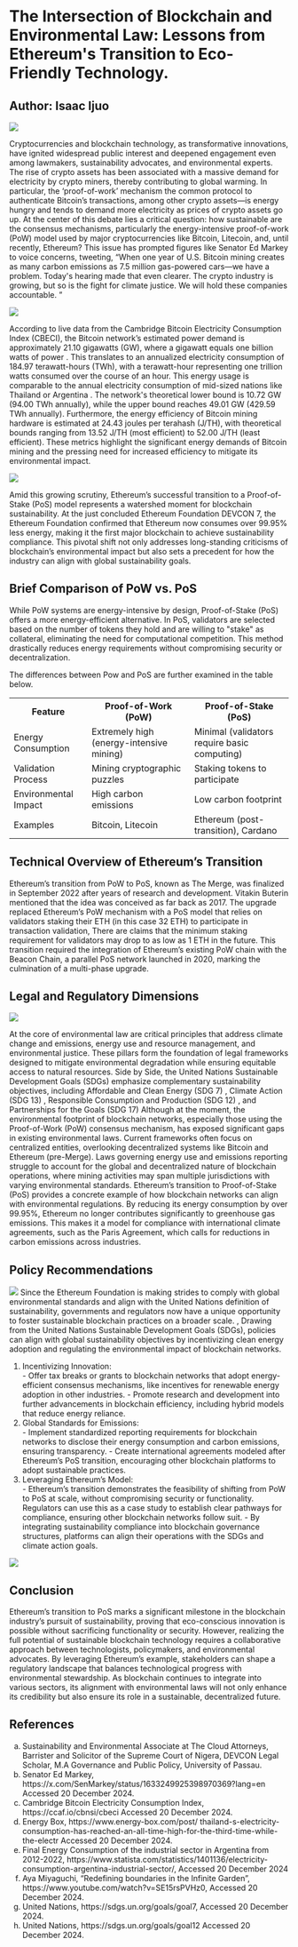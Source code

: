 <html>
<h1> The Intersection of Blockchain and Environmental Law: Lessons from Ethereum's Transition to Eco-Friendly Technology.</h1>
<h2> Author: Isaac Ijuo </h2>
<p>
<img src="/Images/the_inifinite_garden.jpeg">

Cryptocurrencies and blockchain technology, as transformative innovations, have ignited widespread public interest and deepened engagement even among lawmakers, sustainability advocates, and environmental experts. The rise of crypto assets has been associated with a massive demand for electricity by crypto miners, thereby contributing to global warming. In particular, the ‘proof-of-work’ mechanism the common protocol to authenticate Bitcoin’s transactions, among other crypto assets—is energy hungry and tends to demand more electricity as prices of crypto assets go up.
At the center of this debate lies a critical question: how sustainable are the consensus mechanisms, particularly the energy-intensive proof-of-work (PoW) model used by major cryptocurrencies like Bitcoin, Litecoin, and, until recently, Ethereum? This issue has prompted figures like Senator Ed Markey to voice concerns, tweeting, “When one year of U.S. Bitcoin mining creates as many carbon emissions as 7.5 million gas-powered cars—we have a problem. Today's hearing made that even clearer. The crypto industry is growing, but so is the fight for climate justice. We will hold these companies accountable. ” 

<img src="/Images/energyConsumption.jpeg.png"> 

According to live data from the Cambridge Bitcoin Electricity Consumption Index (CBECI), the Bitcoin network’s estimated power demand is approximately 21.10 gigawatts (GW), where a gigawatt equals one billion watts of power . This translates to an annualized electricity consumption of 184.97 terawatt-hours (TWh), with a terawatt-hour representing one trillion watts consumed over the course of an hour. This energy usage is comparable to the annual electricity consumption of mid-sized nations like Thailand  or Argentina . The network's theoretical lower bound is 10.72 GW (94.00 TWh annually), while the upper bound reaches 49.01 GW (429.59 TWh annually). Furthermore, the energy efficiency of Bitcoin mining hardware is estimated at 24.43 joules per terahash (J/TH), with theoretical bounds ranging from 13.52 J/TH (most efficient) to 52.00 J/TH (least efficient). These metrics highlight the significant energy demands of Bitcoin mining and the pressing need for increased efficiency to mitigate its environmental impact. 

<img src="/Images/pow_pos.jpeg">

Amid this growing scrutiny, Ethereum’s successful transition to a Proof-of-Stake (PoS) model represents a watershed moment for blockchain sustainability. At the just concluded Ethereum Foundation DEVCON 7, the Ethereum Foundation confirmed that Ethereum now consumes over 99.95% less energy, making it the first major blockchain to achieve sustainability compliance.  This pivotal shift not only addresses long-standing criticisms of blockchain’s environmental impact but also sets a precedent for how the industry can align with global sustainability goals. 

<h2> Brief Comparison of PoW vs. PoS </h2>

While PoW systems are energy-intensive by design, Proof-of-Stake (PoS) offers a more energy-efficient alternative. In PoS, validators are selected based on the number of tokens they hold and are willing to "stake" as collateral, eliminating the need for computational competition. This method drastically reduces energy requirements without compromising security or decentralization. 

The differences between Pow and PoS are further examined in the table below.
<table>
    <tr>
        <th>Feature</th>
        <th>Proof-of-Work (PoW)</th>
        <th>Proof-of-Stake (PoS)</th>
    </tr>
    <tr> 
        <td>Energy Consumption</td>
        <td>Extremely high (energy-intensive mining)</td>
        <td>Minimal (validators require basic computing)</td>
    </tr>
    <tr>
        <td>Validation Process</td>
        <td>Mining cryptographic puzzles</td>
        <td>Staking tokens to participate</td>
    </tr>
    <tr>
        <td>Environmental Impact</td>
        <td>High carbon emissions</td>
        <td>Low carbon footprint</td>
    </tr>
    <tr>
        <td>Examples</td>
        <td>Bitcoin, Litecoin</td>
        <td>Ethereum (post-transition), Cardano</td>
    </tr>
</table>
		
<h2>Technical Overview of Ethereum’s Transition</h2>
Ethereum’s transition from PoW to PoS, known as The Merge, was finalized in September 2022 after years of research and development. Vitakin Buterin mentioned that the idea was conceived as far back as 2017. The upgrade replaced Ethereum’s PoW mechanism with a PoS model that relies on validators staking their ETH (in this case 32 ETH) to participate in transaction validation, There are claims that the minimum staking requirement for validators may drop to as low as 1 ETH in the future. This transition required the integration of Ethereum’s existing PoW chain with the Beacon Chain, a parallel PoS network launched in 2020, marking the culmination of a multi-phase upgrade. 

<h2>Legal and Regulatory Dimensions</h2>
<img src="/Images/environmentandlaw.jpeg">

At the core of environmental law are critical principles that address climate change and emissions, energy use and resource management, and environmental justice. These pillars form the foundation of legal frameworks designed to mitigate environmental degradation while ensuring equitable access to natural resources. Side by Side, the United Nations Sustainable Development Goals (SDGs) emphasize complementary sustainability objectives, including Affordable and Clean Energy (SDG 7) , Climate Action (SDG 13) , Responsible Consumption and Production (SDG 12) , and Partnerships for the Goals (SDG 17) 
Although at the moment, the environmental footprint of blockchain networks, especially those using the Proof-of-Work (PoW) consensus mechanism, has exposed significant gaps in existing environmental laws. Current frameworks often focus on centralized entities, overlooking decentralized systems like Bitcoin and Ethereum (pre-Merge). Laws governing energy use and emissions reporting struggle to account for the global and decentralized nature of blockchain operations, where mining activities may span multiple jurisdictions with varying environmental standards.
Ethereum’s transition to Proof-of-Stake (PoS) provides a concrete example of how blockchain networks can align with environmental regulations. By reducing its energy consumption by over 99.95%, Ethereum no longer contributes significantly to greenhouse gas emissions. This makes it a model for compliance with international climate agreements, such as the Paris Agreement, which calls for reductions in carbon emissions across industries.

<h2> Policy Recommendations </h2>
<img src="/Images/ethereum.jpeg">
Since the Ethereum Foundation is making strides to comply with global environmental standards and align with the United Nations definition of sustainability, governments and regulators now have a unique opportunity to foster sustainable blockchain practices on a broader scale. , Drawing from the United Nations Sustainable Development Goals (SDGs), policies can align with global sustainability objectives by incentivizing clean energy adoption and regulating the environmental impact of blockchain networks.
<ol type="1">
<li> Incentivizing Innovation:</li>
-	Offer tax breaks or grants to blockchain networks that adopt energy-efficient consensus mechanisms, like incentives for renewable energy adoption in other industries.
-	Promote research and development into further advancements in blockchain efficiency, including hybrid models that reduce energy reliance.


<li>Global Standards for Emissions:</li>
-	Implement standardized reporting requirements for blockchain networks to disclose their energy consumption and carbon emissions, ensuring transparency.
-	Create international agreements modeled after Ethereum’s PoS transition, encouraging other blockchain platforms to adopt sustainable practices.

<li> Leveraging Ethereum’s Model:</li>
-	Ethereum’s transition demonstrates the feasibility of shifting from PoW to PoS at scale, without compromising security or functionality. Regulators can use this as a case study to establish clear pathways for compliance, ensuring other blockchain networks follow suit.
-	By integrating sustainability compliance into blockchain governance structures, platforms can align their operations with the SDGs and climate action goals.
</ol>

<img src="/Images/sustainability.jpeg">
<h2>Conclusion</h2>
Ethereum’s transition to PoS marks a significant milestone in the blockchain industry’s pursuit of sustainability, proving that eco-conscious innovation is possible without sacrificing functionality or security. However, realizing the full potential of sustainable blockchain technology requires a collaborative approach between technologists, policymakers, and environmental advocates.
By leveraging Ethereum’s example, stakeholders can shape a regulatory landscape that balances technological progress with environmental stewardship. As blockchain continues to integrate into various sectors, its alignment with environmental laws will not only enhance its credibility but also ensure its role in a sustainable, decentralized future.

<h2> References </h2>
<ol type="a">
<li> Sustainability and Environmental Associate at The Cloud Attorneys, Barrister and Solicitor of the Supreme Court of Nigera, DEVCON Legal Scholar, M.A Governance and Public Policy, University of Passau.</li>
<li>Senator Ed Markey, https://x.com/SenMarkey/status/1633249925398970369?lang=en Accessed 20 December 2024.</li>
<li>Cambridge Bitcoin Electricity Consumption Index, https://ccaf.io/cbnsi/cbeci Accessed 20 December 2024. </li>
<li>Energy Box, https://www.energy-box.com/post/ thailand-s-electricity-consumption-has-reached-an-all-time-high-for-the-third-time-while-the-electr  Accessed 20 December 2024.</li>
<li>Final Energy Consumption of the industrial sector in Argentina from 2012-2022, https://www.statista.com/statistics/1401136/electricity-consumption-argentina-industrial-sector/, Accessed 20 December 2024 </li>
<li>Aya Miyaguchi, “Redefining boundaries in the Infinite Garden”, https://www.youtube.com/watch?v=SE15rsPVHz0, Accessed 20 December 2024.</li>
<li>United Nations, https://sdgs.un.org/goals/goal7, Accessed 20 December 2024. </li>
<li>United Nations, https://sdgs.un.org/goals/goal12 Accessed 20 December 2024. </li>

</ol>

</p>
</html>


